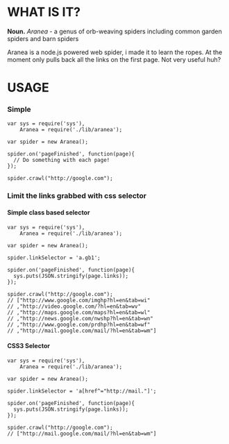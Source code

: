 # WHAT IS IT?

**Noun.** *Aranea* - a genus of orb-weaving spiders including common garden spiders and barn spiders

Aranea is a node.js powered web spider, i made it to learn the ropes. At the moment only pulls back all the links on the first page. Not very useful huh?

# USAGE

### Simple

    var sys = require('sys'),
        Aranea = require('./lib/aranea');

    var spider = new Aranea();

    spider.on('pageFinished', function(page){
      // Do something with each page!
    });

    spider.crawl("http://google.com");

### Limit the links grabbed with css selector

#### Simple class based selector

    var sys = require('sys'),
        Aranea = require('./lib/aranea');

    var spider = new Aranea();

    spider.linkSelector = 'a.gb1';

    spider.on('pageFinished', function(page){
      sys.puts(JSON.stringify(page.links));
    });

    spider.crawl("http://google.com");
    // ["http://www.google.com/imghp?hl=en&tab=wi"
    // ,"http://video.google.com/?hl=en&tab=wv"
    // ,"http://maps.google.com/maps?hl=en&tab=wl"
    // ,"http://news.google.com/nwshp?hl=en&tab=wn"
    // ,"http://www.google.com/prdhp?hl=en&tab=wf"
    // ,"http://mail.google.com/mail/?hl=en&tab=wm"]

#### CSS3 Selector
    var sys = require('sys'),
        Aranea = require('./lib/aranea');

    var spider = new Aranea();

    spider.linkSelector = 'a[href^="http://mail."]';

    spider.on('pageFinished', function(page){
      sys.puts(JSON.stringify(page.links));
    });

    spider.crawl("http://google.com");
    // ["http://mail.google.com/mail/?hl=en&tab=wm"]